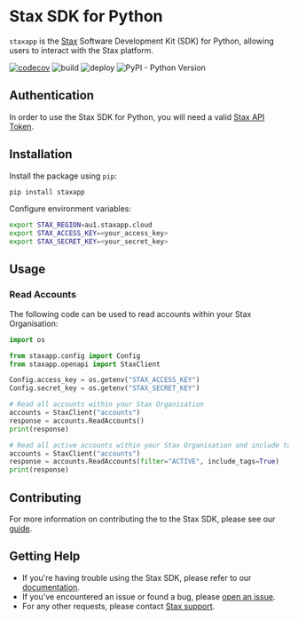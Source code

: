 # Stax SDK for Python
`staxapp` is the [Stax](https://stax.io) Software Development Kit (SDK) for Python, allowing users to interact with the Stax platform.

[![codecov](https://codecov.io/gh/stax-labs/lib-stax-python-sdk/branch/master/graph/badge.svg)](https://codecov.io/gh/stax-labs/lib-stax-python-sdk)
![build](https://github.com/stax-labs/lib-stax-python-sdk/workflows/build/badge.svg)
![deploy](https://github.com/stax-labs/lib-stax-python-sdk/workflows/deploy/badge.svg)
![PyPI - Python Version](https://img.shields.io/pypi/pyversions/staxapp)
## Authentication
In order to use the Stax SDK for Python, you will need a valid [Stax API Token](https://www.stax.io/docs/stax_team/access_stax_api_with_an_api_token/).

## Installation
Install the package using `pip`:
```bash
pip install staxapp
```
Configure environment variables:

```bash
export STAX_REGION=au1.staxapp.cloud
export STAX_ACCESS_KEY=<your_access_key>
export STAX_SECRET_KEY=<your_secret_key>
```

## Usage

### Read Accounts
The following code can be used to read accounts within your Stax Organisation:
```python
import os

from staxapp.config import Config
from staxapp.openapi import StaxClient

Config.access_key = os.getenv("STAX_ACCESS_KEY")
Config.secret_key = os.getenv("STAX_SECRET_KEY")

# Read all accounts within your Stax Organisation
accounts = StaxClient("accounts")
response = accounts.ReadAccounts()
print(response)

# Read all active accounts within your Stax Organisation and include tags in the response
accounts = StaxClient("accounts")
response = accounts.ReadAccounts(filter="ACTIVE", include_tags=True)
print(response)
```

## Contributing
For more information on contributing the to the Stax SDK, please see our [guide](https://github.com/stax-labs/lib-stax-python-sdk/blob/master/CONTRIBUTING.md).

## Getting Help
* If you're having trouble using the Stax SDK, please refer to our [documentation](https://www.stax.io/docs/).<br>
* If you've encountered an issue or found a bug, please [open an issue](https://github.com/stax-labs/lib-stax-python-sdk/issues).<br>
* For any other requests, please contact [Stax support](mailto:support@stax.io).
 